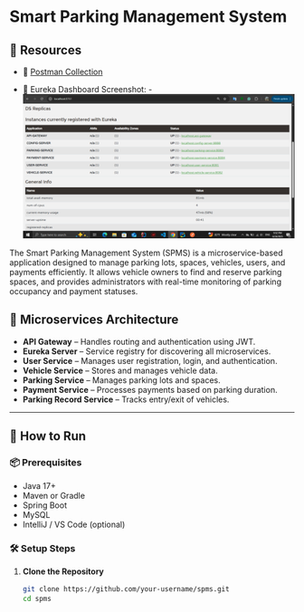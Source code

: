 # Smart Parking Management System

## 📁 Resources
- 🧪 [Postman Collection](./postman-collection.json)

- 📸 Eureka Dashboard Screenshot:
-![Eureka Dashboard](./docs/screenshots/eureka_dashboard.png)


The Smart Parking Management System (SPMS) is a microservice-based application designed to manage parking lots, spaces, vehicles, users, and payments efficiently. It allows vehicle owners to find and reserve parking spaces, and provides administrators with real-time monitoring of parking occupancy and payment statuses.

## 🧩 Microservices Architecture

- **API Gateway** – Handles routing and authentication using JWT.
- **Eureka Server** – Service registry for discovering all microservices.
- **User Service** – Manages user registration, login, and authentication.
- **Vehicle Service** – Stores and manages vehicle data.
- **Parking Service** – Manages parking lots and spaces.
- **Payment Service** – Processes payments based on parking duration.
- **Parking Record Service** – Tracks entry/exit of vehicles.

---

## 🚀 How to Run

### 📦 Prerequisites
- Java 17+
- Maven or Gradle
- Spring Boot
- MySQL
- IntelliJ / VS Code (optional)

### 🛠️ Setup Steps

1. **Clone the Repository**
   ```bash
   git clone https://github.com/your-username/spms.git
   cd spms